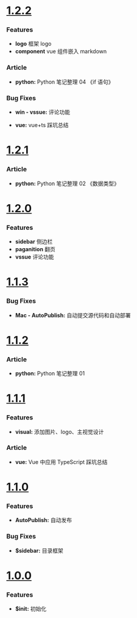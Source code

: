 # [1.2.2](2020-01-03)

### Features

- **logo** 框架 logo
- **component** vue 组件嵌入 markdown

### Article

- **python:** Python 笔记整理 04 《if 语句》

### Bug Fixes

- **win - vssue:** 评论功能

- **vue:** vue+ts 踩坑总结

# [1.2.1](2019-12-31)

### Article

- **python:** Python 笔记整理 02 《数据类型》

# [1.2.0](2019-12-28)

### Features

- **sidebar** 侧边栏
- **paganition** 翻页
- **vssue** 评论功能

# [1.1.3](2019-12-27)

### Bug Fixes

- **Mac - AutoPublish:** 自动提交源代码和自动部署

# [1.1.2](2019-12-23)

### Article

- **python:** Python 笔记整理 01

# [1.1.1](2019-12-10)

### Features

- **visual:** 添加图片、logo、主视觉设计

### Article

- **vue:** Vue 中应用 TypeScript 踩坑总结

# [1.1.0](2019-11-29)

### Features

- **AutoPublish:** 自动发布

### Bug Fixes

- **\$sidebar:** 目录框架

# [1.0.0](2019-11-28)

### Features

- **\$init:** 初始化
